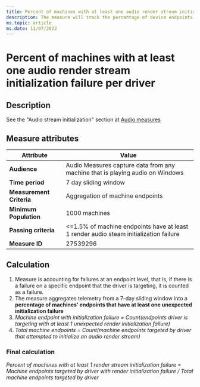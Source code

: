 ```yaml
---
title: Percent of machines with at least one audio render stream initialization failure per driver
description: The measure will track the percentage of device endpoints with atleast one audio stream initialization render failure.
ms.topic: article
ms.date: 11/07/2022
---
```


# Percent of machines with at least one audio render stream initialization failure per driver

## Description

See the "Audio stream initialization" section at [Audio measures](audio-measures.md)

## Measure attributes

|Attribute|Value|
|----|----|
|**Audience**|Audio Measures capture data from any machine that is playing audio on Windows|
|**Time period**|7 day sliding window|
|**Measurement Criteria**|	Aggregation of machine endpoints|
|**Minimum Population**|1000 machines
|**Passing criteria**|<=1.5% of machine endpoints have at least 1 render audio steam initialization failure|
|**Measure ID**|27539296|

## Calculation
1.	Measure is accounting for failures at an endpoint level, that is, if there is a failure on a specific endpoint that the driver is targeting, it is counted as a failure.
2.	The measure aggregates telemetry from a 7-day sliding window into a **percentage of machines’ endpoints that have at least one unexpected initialization failure**
3.	*Machine endpoint with initialization failure = Count(endpoints driver is targeting with at least 1 unexpected render initialization failure)*
4.	*Total machine endpoints = Count(machine endpoints targeted by driver that attempted to initialize an audio render stream)*


### Final calculation

*Percent of machines with at least 1 render stream initialization failure = Machine endpoints targeted by driver with render initialization failure / Total machine endpoints targeted by driver*
